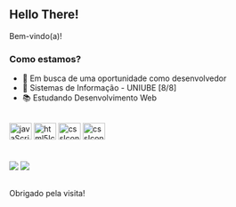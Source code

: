 ## Hello There! 

Bem-vindo(a)!

### Como estamos?

- 🔭 Em busca de uma oportunidade como desenvolvedor
- 🌱 Sistemas de Informação - UNIUBE [8/8]
- 📚 Estudando Desenvolvimento Web

<div style="display: inline_block"><br>
  <img align="center" alt="javaScriptIcon" height="30" width="40" src="https://cdn.jsdelivr.net/gh/devicons/devicon/icons/javascript/javascript-plain.svg">
  <img align="center" alt="html5Icon" height="30" width="40" src="https://cdn.jsdelivr.net/gh/devicons/devicon/icons/html5/html5-original.svg">
  <img align="center" alt="cssIcon" height="30" width="40" src="https://cdn.jsdelivr.net/gh/devicons/devicon/icons/css3/css3-original.svg">
  <img align="center" alt="cssIcon" height="30" width="40" src="https://cdn.jsdelivr.net/gh/devicons/devicon/icons/php/php-original.svg">
</div>

#

<div> 
  <a href="https://www.instagram.com/marcosreis1110/?next=%2F" target="_blank"><img src="https://img.shields.io/badge/-Instagram-%23E4405F?style=for-the-badge&logo=instagram&logoColor=white" target="_blank"></a>
  <a href="https://www.linkedin.com/in/marcosvra/" target="_blank"><img src="https://img.shields.io/badge/LinkedIn-0077B5?style=for-the-badge&logo=linkedin&logoColor=white" target="_blank"></a>
</div>

##

Obrigado pela visita!
